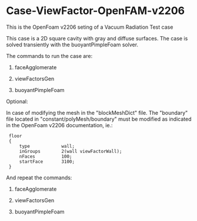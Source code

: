 # Case-ViewFactor-OpenFAM-v2206
This is the OpenFoam v2206 seting of a Vacuum Radiation Test case

This case is a 2D square cavity with gray and diffuse surfaces. The case is solved transiently with the buoyantPimpleFoam solver. 

The commands to run the case are:

1) faceAgglomerate

2) viewFactorsGen

3) buoyantPimpleFoam

Optional:

In case of modifying the mesh in the "blockMeshDict" file. The "boundary" file located in "constant/polyMesh/boundary" must be modified as indicated in the OpenFoam v2206 documentation, ie.:

     floor
     {
         type            wall;
         inGroups        2(wall viewFactorWall);
         nFaces          100;
         startFace       3100;
     }

And repeat the commands:

1) faceAgglomerate

2) viewFactorsGen

3) buoyantPimpleFoam
